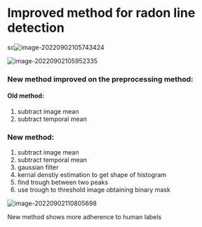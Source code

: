 # Improved method for radon line detection

sc![image-20220902105743424](/home/zhw272/.config/Typora/typora-user-images/image-20220902105743424.png)

![image-20220902105952335](/home/zhw272/.config/Typora/typora-user-images/image-20220902105952335.png)

### New method improved on the preprocessing method:

#### Old method:

1. subtract image mean
2. subtract temporal mean

### New method:

1. subtract image mean
2. subtract temporal mean
3. gaussian filter
4. kernal denstiy estimation to get shape of histogram
5. find trough between two peaks
6. use trough to threshold image obtaining binary mask



![image-20220902110805698](/home/zhw272/.config/Typora/typora-user-images/image-20220902110805698.png)

New method shows more adherence to human labels